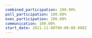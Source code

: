 ```yaml
---
combined_participation: 100.00%
poll_participation: 100.00%
exec_participation: 100.00%
communication: 100.00%
start_date: 2021-11-08T00:00:00.000Z
---
```

